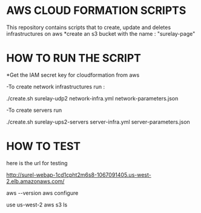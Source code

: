 # AWS CLOUD FORMATION SCRIPTS
This repository contains scripts that to create, update and deletes infrastructures on aws 
*create an s3 bucket with the name : "surelay-page"

# HOW TO RUN THE SCRIPT
*Get the IAM secret key for cloudformation from aws

-To create network infrastructures run : 

./create.sh surelay-udp2 network-infra.yml network-parameters.json

-To create servers run

./create.sh surelay-ups2-servers server-infra.yml server-parameters.json

# HOW TO TEST

here is the url for testing

http://surel-webap-1cd1cpht2m6s8-1067091405.us-west-2.elb.amazonaws.com/


aws --version
aws configure

use us-west-2
aws s3 ls
